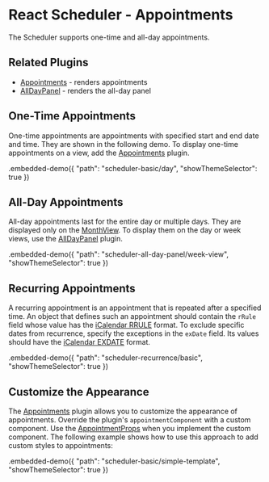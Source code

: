 # React Scheduler - Appointments

The Scheduler supports one-time and all-day appointments.

## Related Plugins

- [Appointments](../reference/appointments.md) - renders appointments
- [AllDayPanel](../reference/all-day-panel.md) - renders the all-day panel

## One-Time Appointments

One-time appointments are appointments with specified start and end date and time. They are shown in the following demo. To display one-time appointments on a view, add the [Appointments](../reference/appointments.md) plugin.

.embedded-demo({ "path": "scheduler-basic/day", "showThemeSelector": true })

## All-Day Appointments

All-day appointments last for the entire day or multiple days. They are displayed only on the [MonthView](../reference/month-view.md). To display them on the day or week views, use the [AllDayPanel](../reference/all-day-panel.md) plugin.

.embedded-demo({ "path": "scheduler-all-day-panel/week-view", "showThemeSelector": true })

## Recurring Appointments

A recurring appointment is an appointment that is repeated after a specified time. An object that defines such an appointment should contain the `rRule` field whose value has the [iCalendar RRULE](https://tools.ietf.org/html/rfc5545#section-3.8.5.3) format. To exclude specific dates from recurrence, specify the exceptions in the `exDate` field. Its values should have the [iCalendar EXDATE](https://tools.ietf.org/html/rfc5545#section-3.8.5.1) format.

.embedded-demo({ "path": "scheduler-recurrence/basic", "showThemeSelector": true })

## Customize the Appearance

The [Appointments](../reference/appointments.md) plugin allows you to customize the appearance of appointments. Override the plugin's `appointmentComponent` with a custom component. Use the [AppointmentProps](../reference/appointments.md#appointmentsappointmentprops) when you implement the custom component. The following example shows how to use this approach to add custom styles to appointments:

.embedded-demo({ "path": "scheduler-basic/simple-template", "showThemeSelector": true })

